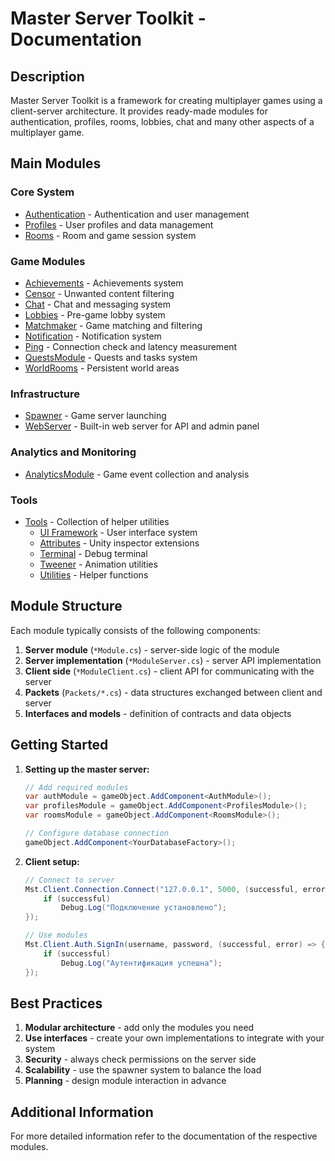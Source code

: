 # Master Server Toolkit - Documentation

## Description
Master Server Toolkit is a framework for creating multiplayer games using a client-server architecture. It provides ready-made modules for authentication, profiles, rooms, lobbies, chat and many other aspects of a multiplayer game.

## Main Modules

### Core System
- [Authentication](Modules/Authentication.md) - Authentication and user management
- [Profiles](Modules/Profiles.md) - User profiles and data management
- [Rooms](Modules/Rooms.md) - Room and game session system

### Game Modules
- [Achievements](Modules/Achievements.md) - Achievements system
- [Censor](Modules/Censor.md) - Unwanted content filtering
- [Chat](Modules/Chat.md) - Chat and messaging system
- [Lobbies](Modules/Lobbies.md) - Pre-game lobby system
- [Matchmaker](Modules/Matchmaker.md) - Game matching and filtering
- [Notification](Modules/Notification.md) - Notification system
- [Ping](Modules/Ping.md) - Connection check and latency measurement
- [QuestsModule](Modules/QuestsModule.md) - Quests and tasks system
- [WorldRooms](Modules/WorldRooms.md) - Persistent world areas

### Infrastructure
- [Spawner](Modules/Spawner.md) - Game server launching
- [WebServer](Modules/WebServer.md) - Built-in web server for API and admin panel

### Analytics and Monitoring
- [AnalyticsModule](Modules/AnalyticsModule.md) - Game event collection and analysis

### Tools
- [Tools](Tools/README.md) - Collection of helper utilities
  - [UI Framework](Tools/UI/README.md) - User interface system
  - [Attributes](Tools/Attributes.md) - Unity inspector extensions
  - [Terminal](Tools/Terminal.md) - Debug terminal
  - [Tweener](Tools/Tweener.md) - Animation utilities
  - [Utilities](Tools/Utilities.md) - Helper functions

## Module Structure

Each module typically consists of the following components:
1. **Server module** (`*Module.cs`) - server-side logic of the module
2. **Server implementation** (`*ModuleServer.cs`) - server API implementation
3. **Client side** (`*ModuleClient.cs`) - client API for communicating with the server
4. **Packets** (`Packets/*.cs`) - data structures exchanged between client and server
5. **Interfaces and models** - definition of contracts and data objects

## Getting Started

1. **Setting up the master server:**
   ```csharp
   // Add required modules
   var authModule = gameObject.AddComponent<AuthModule>();
   var profilesModule = gameObject.AddComponent<ProfilesModule>();
   var roomsModule = gameObject.AddComponent<RoomsModule>();

   // Configure database connection
   gameObject.AddComponent<YourDatabaseFactory>();
   ```

2. **Client setup:**
   ```csharp
   // Connect to server
   Mst.Client.Connection.Connect("127.0.0.1", 5000, (successful, error) => {
       if (successful)
           Debug.Log("Подключение установлено");
   });

   // Use modules
   Mst.Client.Auth.SignIn(username, password, (successful, error) => {
       if (successful)
           Debug.Log("Аутентификация успешна");
   });
   ```

## Best Practices

1. **Modular architecture** - add only the modules you need
2. **Use interfaces** - create your own implementations to integrate with your system
3. **Security** - always check permissions on the server side
4. **Scalability** - use the spawner system to balance the load
5. **Planning** - design module interaction in advance

## Additional Information

For more detailed information refer to the documentation of the respective modules.
